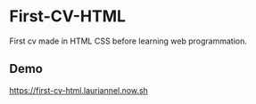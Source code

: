 # First-CV-HTML
First cv made in HTML CSS before learning web programmation.
## Demo
https://first-cv-html.lauriannel.now.sh

